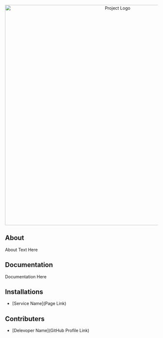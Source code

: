 <p align="center">
      <img src="https://w.forfun.com/fetch/56/5656d35727009cabea6ce79973a9702c.jpeg" alt="Project Logo" width="726">
</p>

## About

About Text Here

## Documentation

Documentation Here

## Installations

- [Service Name](Page Link)

## Contributers

- [Delevoper Name](GitHub Profile Link)
